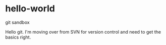 # hello-world
git sandbox

Hello git. I'm moving over from SVN for version control and need to get the basics right.
